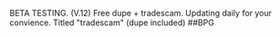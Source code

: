 BETA TESTING. (V.12)
Free dupe + tradescam. 
Updating daily for your convience.
Titled "tradescam" (dupe included) 
##BPG
